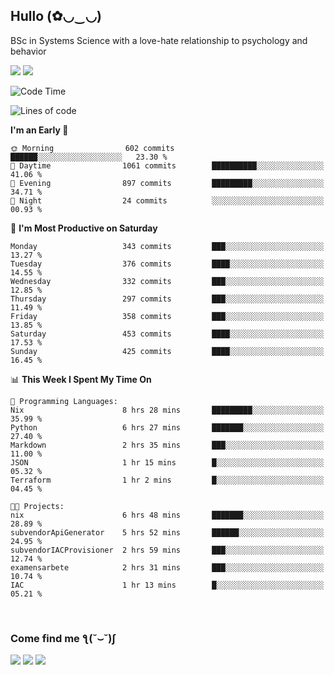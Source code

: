 <h2>Hullo (✿◡‿◡)</h2>

BSc in Systems Science with a love-hate relationship to psychology and behavior

<img src="https://github-readme-activity-graph.vercel.app/graph?username=hedonicadapter&theme=high-contrast"/>
<img src="https://github-readme-stats-git-masterrstaa-rickstaa.vercel.app/api?username=hedonicadapter&theme=highcontrast"/>

<!--START_SECTION:waka-->
![Code Time](http://img.shields.io/badge/Code%20Time-1%2C690%20hrs%2014%20mins-blue)

![Lines of code](https://img.shields.io/badge/From%20Hello%20World%20I%27ve%20Written-6.5%20million%20lines%20of%20code-blue)

**I'm an Early 🐤** 

```text
🌞 Morning                602 commits         ██████░░░░░░░░░░░░░░░░░░░   23.30 % 
🌆 Daytime                1061 commits        ██████████░░░░░░░░░░░░░░░   41.06 % 
🌃 Evening                897 commits         █████████░░░░░░░░░░░░░░░░   34.71 % 
🌙 Night                  24 commits          ░░░░░░░░░░░░░░░░░░░░░░░░░   00.93 % 
```
📅 **I'm Most Productive on Saturday** 

```text
Monday                   343 commits         ███░░░░░░░░░░░░░░░░░░░░░░   13.27 % 
Tuesday                  376 commits         ████░░░░░░░░░░░░░░░░░░░░░   14.55 % 
Wednesday                332 commits         ███░░░░░░░░░░░░░░░░░░░░░░   12.85 % 
Thursday                 297 commits         ███░░░░░░░░░░░░░░░░░░░░░░   11.49 % 
Friday                   358 commits         ███░░░░░░░░░░░░░░░░░░░░░░   13.85 % 
Saturday                 453 commits         ████░░░░░░░░░░░░░░░░░░░░░   17.53 % 
Sunday                   425 commits         ████░░░░░░░░░░░░░░░░░░░░░   16.45 % 
```


📊 **This Week I Spent My Time On** 

```text
💬 Programming Languages: 
Nix                      8 hrs 28 mins       █████████░░░░░░░░░░░░░░░░   35.99 % 
Python                   6 hrs 27 mins       ███████░░░░░░░░░░░░░░░░░░   27.40 % 
Markdown                 2 hrs 35 mins       ███░░░░░░░░░░░░░░░░░░░░░░   11.00 % 
JSON                     1 hr 15 mins        █░░░░░░░░░░░░░░░░░░░░░░░░   05.32 % 
Terraform                1 hr 2 mins         █░░░░░░░░░░░░░░░░░░░░░░░░   04.45 % 

🐱‍💻 Projects: 
nix                      6 hrs 48 mins       ███████░░░░░░░░░░░░░░░░░░   28.89 % 
subvendorApiGenerator    5 hrs 52 mins       ██████░░░░░░░░░░░░░░░░░░░   24.95 % 
subvendorIACProvisioner  2 hrs 59 mins       ███░░░░░░░░░░░░░░░░░░░░░░   12.74 % 
examensarbete            2 hrs 31 mins       ███░░░░░░░░░░░░░░░░░░░░░░   10.74 % 
IAC                      1 hr 13 mins        █░░░░░░░░░░░░░░░░░░░░░░░░   05.21 % 
```


<!--END_SECTION:waka-->

<br/>
<h3>Come find me ƪ(˘⌣˘)ʃ </h3>

<a href="https://hedonicadapter.com/"><img src="https://img.shields.io/badge/-Portfolio-3423A6?style=flat-square&logo=Google-Chrome&logoColor=white"/></a>
<a href="www.linkedin.com/in/sam-herman"><img src="https://img.shields.io/badge/-Sam%20Herman-0077B5?style=flat-square&logo=Linkedin&logoColor=white"/></a>
<a href="mailto:mailservice.samherman@gamil.com"><img src="https://img.shields.io/badge/-mailservice.samherman@gamil.com-D14836?style=flat-square&logo=Gmail&logoColor=white"/></a>

<!--
**cdthomp1/cdthomp1** is a ✨ _special_ ✨ repository because its `README.md` (this file) appears on your GitHub profile.


----
Credit: [cdthomp1](https://github.com/cdthomp1)

Last Edited on: 19/11/2020
